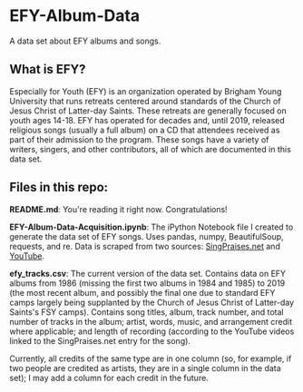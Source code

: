# EFY-Album-Data
A data set about EFY albums and songs.

## What is EFY?

Especially for Youth (EFY) is an organization operated by Brigham Young University that runs retreats centered around standards of the Church of Jesus Christ of Latter-day Saints. These retreats are generally focused on youth ages 14-18. EFY has operated for decades and, until 2019, released religious songs (usually a full album) on a CD that attendees received as part of their admission to the program. These songs have a variety of writers, singers, and other contributors, all of which are documented in this data set.

## Files in this repo:

**README.md**: You're reading it right now. Congratulations!

**EFY-Album-Data-Acquisition.ipynb**: The iPython Notebook file I created to generate the data set of EFY songs. Uses pandas, numpy, BeautifulSoup, requests, and re. Data is scraped from two sources: [SingPraises.net](singpraises.net) and [YouTube](youtube.com).

**efy_tracks.csv**: The current version of the data set. Contains data on EFY albums from 1986 (missing the first two albums in 1984 and 1985) to 2019 (the most recent album, and possibly the final one due to standard EFY camps largely being supplanted by the Church of Jesus Christ of Latter-day Saints's FSY camps). Contains song titles, album, track number, and total number of tracks in the album; artist, words, music, and arrangement credit where applicable; and length of recording (according to the YouTube videos linked to the SingPraises.net entry for the song).

Currently, all credits of the same type are in one column (so, for example, if two people are credited as artists, they are in a single column in the data set); I may add a column for each credit in the future.

